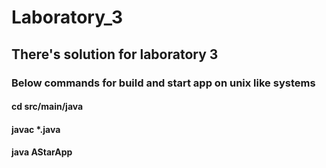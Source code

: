 # Laboratory_3
## There's solution for laboratory 3

### Below commands for build and start app on unix like systems

#### cd src/main/java
#### javac *.java 
#### java AStarApp
